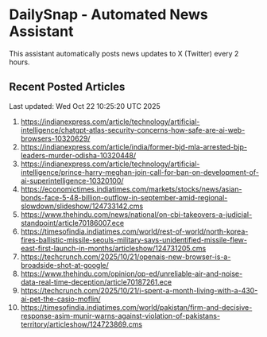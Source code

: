 # DailySnap - Automated News Assistant

This assistant automatically posts news updates to X (Twitter) every 2 hours.

## Recent Posted Articles

Last updated: Wed Oct 22 10:25:20 UTC 2025

1. https://indianexpress.com/article/technology/artificial-intelligence/chatgpt-atlas-security-concerns-how-safe-are-ai-web-browsers-10320629/
2. https://indianexpress.com/article/india/former-bjd-mla-arrested-bjp-leaders-murder-odisha-10320448/
3. https://indianexpress.com/article/technology/artificial-intelligence/prince-harry-meghan-join-call-for-ban-on-development-of-ai-superintelligence-10320100/
4. https://economictimes.indiatimes.com/markets/stocks/news/asian-bonds-face-5-48-billion-outflow-in-september-amid-regional-slowdown/slideshow/124733142.cms
5. https://www.thehindu.com/news/national/on-cbi-takeovers-a-judicial-standpoint/article70186007.ece
6. https://timesofindia.indiatimes.com/world/rest-of-world/north-korea-fires-ballistic-missile-seouls-military-says-unidentified-missile-flew-east-first-launch-in-months/articleshow/124731205.cms
7. https://techcrunch.com/2025/10/21/openais-new-browser-is-a-broadside-shot-at-google/
8. https://www.thehindu.com/opinion/op-ed/unreliable-air-and-noise-data-real-time-deception/article70187261.ece
9. https://techcrunch.com/2025/10/21/i-spent-a-month-living-with-a-430-ai-pet-the-casio-moflin/
10. https://timesofindia.indiatimes.com/world/pakistan/firm-and-decisive-response-asim-munir-warns-against-violation-of-pakistans-territory/articleshow/124723869.cms
